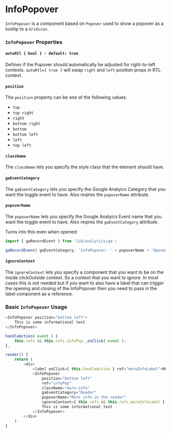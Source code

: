 InfoPopover
===========

`InfoPopover` is a component based on `Popover` used to show a popover as a tooltip to a `Gridicon`.

### `InfoPopover` Properties

#### `autoRtl { bool } - default: true`

Defines if the Popover should automatically be adjusted for right-to-left contexts.
`autoRtl={ true }` will swap `right` and `left` position props in RTL context.

#### `position`

The `position` property can be one of the following values:

- `top`
- `top right`
- `right`
- `bottom right`
- `bottom`
- `bottom left`
- `left`
- `top left`

#### `className`

The `className` lets you specify the style class that the element should have.

#### `gaEventCategory`

The `gaEventCategory` lets you specify the Google Analyics Category that you want the toggle event to have.
Also reqires the `popoverName` attribute.

#### `popoverName`

The `popoverName` lets you specify the Google Analyics Event name that you want the toggle event to have.
Also reqires the `gaEventCategory` attribute.

Turns into this even when opened:

```js
import { gaRecordEvent } from 'lib/analytics/ga';

gaRecordEvent( gaEventCategory, 'InfoPopover: ' + popoverName + 'Opened' );
```

#### `ignoreContext`

The `ignoreContext` lets you specify a component that you want to be on the inside clickOutside context.
So a context that you want to ignore. In most cases this is not needed but if you want to also have a label
that can trigger the opening and closing of the InfoPopover then you need to pass in the label component as a reference.

### Basic `InfoPopover` Usage

```js
<InfoPopover position="bottom left">
    This is some informational text
</InfoPopover>
```


```js
handleAction( event ) {
	this.refs && this.refs.infoPop._onClick( event );
},

render() {
	return (
		<div>
			<label onClick={ this.handleAction } ref="moreInfoLabel">More Info</label>
			<InfoPopover
				position="bottom left"
				ref="infoPop"
				className="more-info"
				gaEventCategory="Reader"
				popoverName="More info in the reader"
				ignoreContext={ this.refs && this.refs.moreInfoLabel } >
				This is some informational text
			</InfoPopover>
		</div>
	)
}
```
